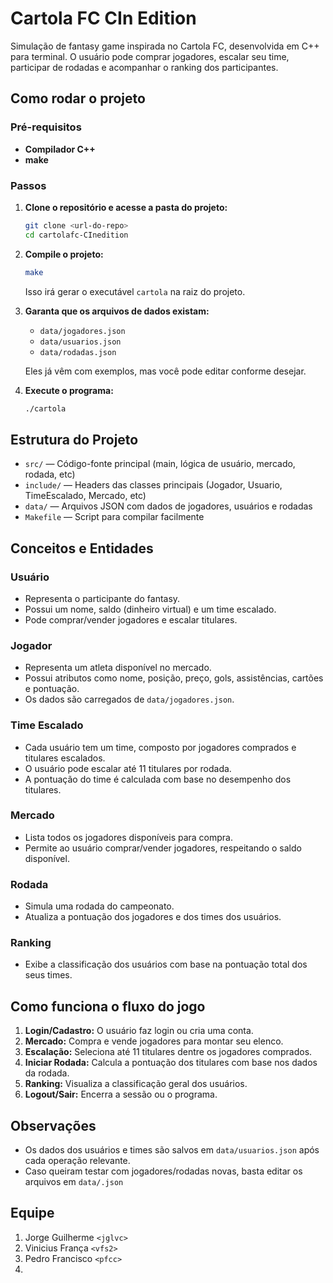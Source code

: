 # Cartola FC CIn Edition

Simulação de fantasy game inspirada no Cartola FC, desenvolvida em C++ para terminal. O usuário pode comprar jogadores, escalar seu time, participar de rodadas e acompanhar o ranking dos participantes.

## Como rodar o projeto

### Pré-requisitos

- **Compilador C++**
- **make**

### Passos

1. **Clone o repositório e acesse a pasta do projeto:**

   ```sh
   git clone <url-do-repo>
   cd cartolafc-CInedition
   ```
2. **Compile o projeto:**

   ```sh
   make
   ```

   Isso irá gerar o executável `cartola` na raiz do projeto.
3. **Garanta que os arquivos de dados existam:**

   - `data/jogadores.json`
   - `data/usuarios.json`
   - `data/rodadas.json`

   Eles já vêm com exemplos, mas você pode editar conforme desejar.
4. **Execute o programa:**

   ```sh
   ./cartola
   ```

## Estrutura do Projeto

- `src/` — Código-fonte principal (main, lógica de usuário, mercado, rodada, etc)
- `include/` — Headers das classes principais (Jogador, Usuario, TimeEscalado, Mercado, etc)
- `data/` — Arquivos JSON com dados de jogadores, usuários e rodadas
- `Makefile` — Script para compilar facilmente

## Conceitos e Entidades

### Usuário

- Representa o participante do fantasy.
- Possui um nome, saldo (dinheiro virtual) e um time escalado.
- Pode comprar/vender jogadores e escalar titulares.

### Jogador

- Representa um atleta disponível no mercado.
- Possui atributos como nome, posição, preço, gols, assistências, cartões e pontuação.
- Os dados são carregados de `data/jogadores.json`.

### Time Escalado

- Cada usuário tem um time, composto por jogadores comprados e titulares escalados.
- O usuário pode escalar até 11 titulares por rodada.
- A pontuação do time é calculada com base no desempenho dos titulares.

### Mercado

- Lista todos os jogadores disponíveis para compra.
- Permite ao usuário comprar/vender jogadores, respeitando o saldo disponível.

### Rodada

- Simula uma rodada do campeonato.
- Atualiza a pontuação dos jogadores e dos times dos usuários.

### Ranking

- Exibe a classificação dos usuários com base na pontuação total dos seus times.

## Como funciona o fluxo do jogo

1. **Login/Cadastro:** O usuário faz login ou cria uma conta.
2. **Mercado:** Compra e vende jogadores para montar seu elenco.
3. **Escalação:** Seleciona até 11 titulares dentre os jogadores comprados.
4. **Iniciar Rodada:** Calcula a pontuação dos titulares com base nos dados da rodada.
5. **Ranking:** Visualiza a classificação geral dos usuários.
6. **Logout/Sair:** Encerra a sessão ou o programa.

## Observações

- Os dados dos usuários e times são salvos em `data/usuarios.json` após cada operação relevante.
- Caso queiram testar com jogadores/rodadas novas, basta editar os arquivos em `data/.json`

## Equipe

1. Jorge Guilherme `<jglvc>`
2. Vinicius França `<vfs2>`
3. Pedro Francisco `<pfcc>`
4.
